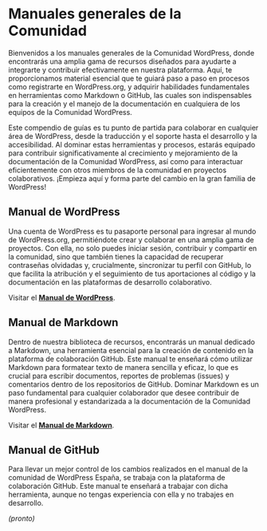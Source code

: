 # Manuales generales de la Comunidad

Bienvenidos a los manuales generales de la Comunidad WordPress, donde encontrarás una amplia gama de recursos diseñados para ayudarte a integrarte y contribuir efectivamente en nuestra plataforma. Aquí, te proporcionamos material esencial que te guiará paso a paso en procesos como registrarte en WordPress.org, y adquirir habilidades fundamentales en herramientas como Markdown o GitHub, las cuales son indispensables para la creación y el manejo de la documentación en cualquiera de los equipos de la Comunidad WordPress.

Este compendio de guías es tu punto de partida para colaborar en cualquier área de WordPress, desde la traducción y el soporte hasta el desarrollo y la accesibilidad. Al dominar estas herramientas y procesos, estarás equipado para contribuir significativamente al crecimiento y mejoramiento de la documentación de la Comunidad WordPress, así como para interactuar eficientemente con otros miembros de la comunidad en proyectos colaborativos. ¡Empieza aquí y forma parte del cambio en la gran familia de WordPress!

## Manual de WordPress

Una cuenta de WordPress es tu pasaporte personal para ingresar al mundo de WordPress.org, permitiéndote crear y colaborar en una amplia gama de proyectos. Con ella, no solo puedes iniciar sesión, contribuir y compartir en la comunidad, sino que también tienes la capacidad de recuperar contraseñas olvidadas y, crucialmente, sincronizar tu perfil con GitHub, lo que facilita la atribución y el seguimiento de tus aportaciones al código y la documentación en las plataformas de desarrollo colaborativo.

Visitar el **[Manual de WordPress](https://es.wordpress.org/team/handbook/manuales/wordpress/)**.

## Manual de Markdown

Dentro de nuestra biblioteca de recursos, encontrarás un manual dedicado a Markdown, una herramienta esencial para la creación de contenido en la plataforma de colaboración GitHub. Este manual te enseñará cómo utilizar Markdown para formatear texto de manera sencilla y eficaz, lo que es crucial para escribir documentos, reportes de problemas (issues) y comentarios dentro de los repositorios de GitHub. Dominar Markdown es un paso fundamental para cualquier colaborador que desee contribuir de manera profesional y estandarizada a la documentación de la Comunidad WordPress.

Visitar el **[Manual de Markdown](https://es.wordpress.org/team/handbook/manuales/markdown/)**.

## Manual de GitHub

Para llevar un mejor control de los cambios realizados en el manual de la comunidad de WordPress España, se trabaja con la plataforma de colaboración GitHub. Este manual te enseñará a trabajar con dicha herramienta, aunque no tengas experiencia con ella y no trabajes en desarrollo. 

_(pronto)_
